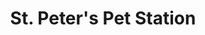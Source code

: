 ---
title: "St. Peter's Pet Station"
url: /puerto-princesa/st-peters-pet-station/
shop: Allgemein
---